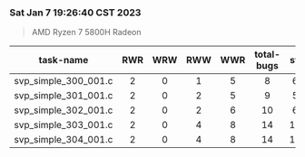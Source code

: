 ### Sat Jan  7 19:26:40 CST 2023
> AMD   Ryzen   7   5800H Radeon

| task-name | RWR | WRW | RWW | WWR | total-bugs| state | total time(ms) |
| :---: | :---: | :---: | :---: | :---: | :---: | :---: | :---: | 
| svp_simple_300_001.c | 2 | 0 | 1 | 5 | 8 | 623 | 236 |
| svp_simple_301_001.c | 2 | 0 | 2 | 5 | 9 | 550 | 212 |
| svp_simple_302_001.c | 2 | 0 | 2 | 6 | 10 | 672 | 235 |
| svp_simple_303_001.c | 2 | 0 | 4 | 8 | 14 | 1088 | 293 |
| svp_simple_304_001.c | 2 | 0 | 4 | 8 | 14 | 1090 | 294 |
